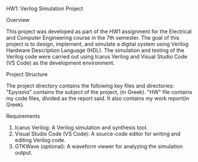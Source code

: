 HW1: Verilog Simulation Project

Overview

This project was developed as part of the HW1 assignment for the Electrical and Computer Engineering course in the 7th semester. The goal of this project is to design, implement, and simulate a digital system using Verilog Hardware Description Language (HDL). The simulation and testing of the Verilog code were carried out using Icarus Verilog and Visual Studio Code (VS Code) as the development environment.


Project Structure

The project directory contains the following key files and directories:
"Εργασία" contains the subject of the project, (in Greek).
"HW" file contains my code files, divided as the report said. It also contains my work report(in Greek).


Requirements

1. Icarus Verilog: A Verilog simulation and synthesis tool.
2. Visual Studio Code (VS Code): A source-code editor for writing and editing Verilog code.
3. GTKWave (optional): A waveform viewer for analyzing the simulation output.
